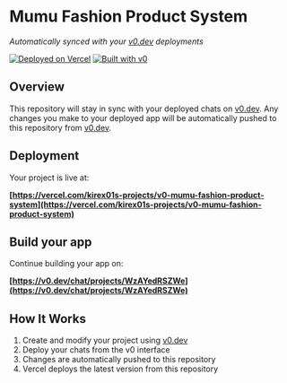 # Mumu Fashion Product System

*Automatically synced with your [v0.dev](https://v0.dev) deployments*

[![Deployed on Vercel](https://img.shields.io/badge/Deployed%20on-Vercel-black?style=for-the-badge&logo=vercel)](https://vercel.com/kirex01s-projects/v0-mumu-fashion-product-system)
[![Built with v0](https://img.shields.io/badge/Built%20with-v0.dev-black?style=for-the-badge)](https://v0.dev/chat/projects/WzAYedRSZWe)

## Overview

This repository will stay in sync with your deployed chats on [v0.dev](https://v0.dev).
Any changes you make to your deployed app will be automatically pushed to this repository from [v0.dev](https://v0.dev).

## Deployment

Your project is live at:

**[https://vercel.com/kirex01s-projects/v0-mumu-fashion-product-system](https://vercel.com/kirex01s-projects/v0-mumu-fashion-product-system)**

## Build your app

Continue building your app on:

**[https://v0.dev/chat/projects/WzAYedRSZWe](https://v0.dev/chat/projects/WzAYedRSZWe)**

## How It Works

1. Create and modify your project using [v0.dev](https://v0.dev)
2. Deploy your chats from the v0 interface
3. Changes are automatically pushed to this repository
4. Vercel deploys the latest version from this repository